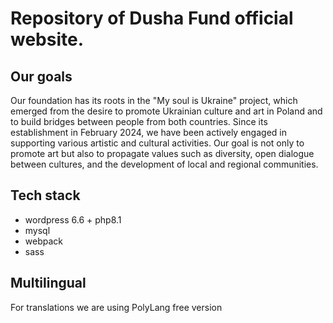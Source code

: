 # Repository of Dusha Fund official website.

## Our goals
Our foundation has its roots in the "My soul is Ukraine" project, which emerged from the desire to promote Ukrainian culture and art in Poland and to build bridges between people from both countries. 
Since its establishment in February 2024, we have been actively engaged in supporting various artistic and cultural activities. 
Our goal is not only to promote art but also to propagate values such as diversity, open dialogue between cultures, and the development of local and regional communities.

## Tech stack
- wordpress 6.6 + php8.1
- mysql
- webpack
- sass

## Multilingual 

For translations we are using PolyLang free version